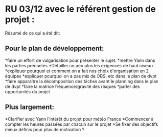# RU 03/12 avec le référent gestion de projet :

Résumé de ce qui a été dit:

## Pour le plan de développement:
*faire un effort de vulgarisation pour présenter le sujet.
*mettre Yann dans les parties prenantes
*Détailler un peu plus les exigences de haut niveau
*expliquer pourquoi et comment on a fait nos choix d'organisation en 2 équipes
*expliquer pourquoi on a pas mis de OBS, etc dans le plan de dvpt
*faire apparaître la décomposition des tâches avant le planning dans le plan de dvpt
*faire la matrice fréquence/gravité des risques
*parler des opportunités du projet


## Plus largement: 
*Clarifier avec Yann l'intérêt du projet pour météo France
*Commencer à compter les heures passées par chacun sur le projet
*Se fixer des objectifs mieux définis pour plus de motivation ?
